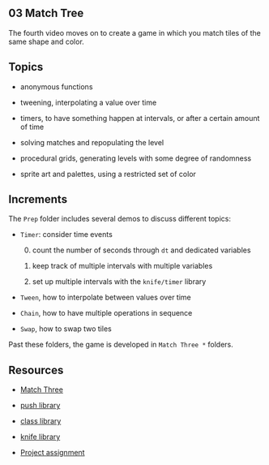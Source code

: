 ## 03 Match Tree

The fourth video moves on to create a game in which you match tiles of the same shape and color.

## Topics

- anonymous functions

- tweening, interpolating a value over time

- timers, to have something happen at intervals, or after a certain amount of time

- solving matches and repopulating the level

- procedural grids, generating levels with some degree of randomness

- sprite art and palettes, using a restricted set of color

## Increments

The `Prep` folder includes several demos to discuss different topics:

- `Timer`: consider time events

  0.  count the number of seconds through `dt` and dedicated variables

  1.  keep track of multiple intervals with multiple variables

  2.  set up multiple intervals with the `knife/timer` library

- `Tween`, how to interpolate between values over time

- `Chain`, how to have multiple operations in sequence

- `Swap`, how to swap two tiles

Past these folders, the game is developed in `Match Three *` folders.

<!-- 0. -->

## Resources

- [Match Three](https://youtu.be/64TbMmCgRv0)

- [push library](https://github.com/Ulydev/push)

- [class library](https://github.com/vrld/hump/blob/master/class.lua)

- [knife library](https://github.com/airstruck/knife)

- [Project assignment](https://docs.cs50.net/ocw/games/assignments/3/assignment3.html)
